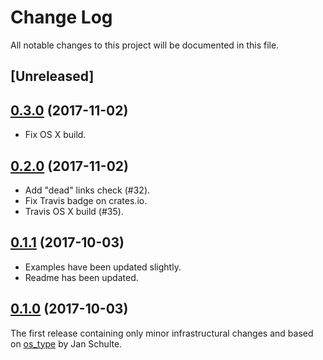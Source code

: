 # Change Log

All notable changes to this project will be documented in this file.

## [Unreleased]

## [0.3.0](https://github.com/darkeld3r/os_info/tree/v0.2.0) (2017-11-02)

- Fix OS X build.

## [0.2.0](https://github.com/darkeld3r/os_info/tree/v0.2.0) (2017-11-02)

- Add "dead" links check (#32).
- Fix Travis badge on crates.io. 
- Travis OS X build (#35).

## [0.1.1](https://github.com/darkeld3r/os_info/tree/v0.1.1) (2017-10-03)

- Examples have been updated slightly.
- Readme has been updated.

## [0.1.0](https://github.com/darkeld3r/os_info/tree/v0.1.0) (2017-10-03)

The first release containing only minor infrastructural changes and based on [os_type](https://github.com/schultyy/os_type) by Jan Schulte.
